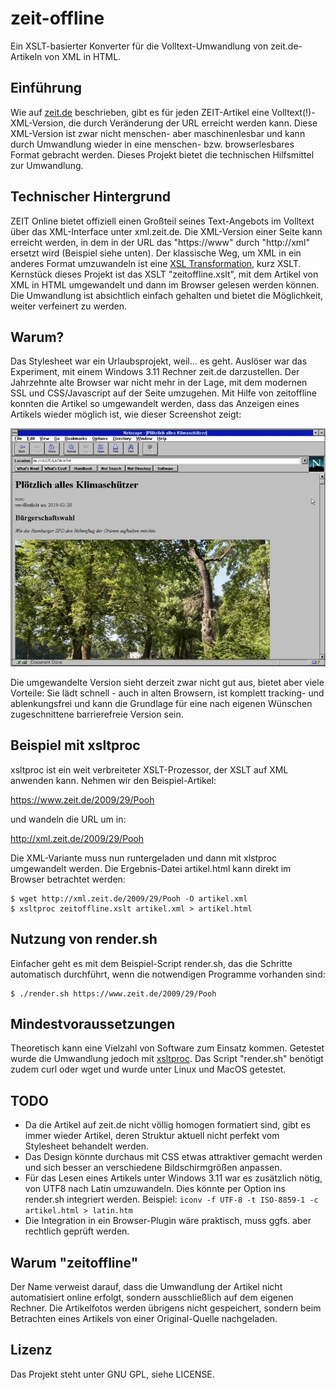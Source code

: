# zeit-offline

Ein XSLT-basierter Konverter für die Volltext-Umwandlung von
zeit.de-Artikeln von XML in HTML.

## Einführung

Wie auf [zeit.de](https://www.zeit.de/hilfe/rss-hilfe) beschrieben, gibt
es für jeden ZEIT-Artikel eine Volltext(!)-XML-Version, die durch
Veränderung der URL erreicht werden kann. Diese XML-Version ist zwar
nicht menschen- aber maschinenlesbar und kann durch Umwandlung wieder in
eine menschen- bzw. browserlesbares Format gebracht werden. Dieses
Projekt bietet die technischen Hilfsmittel zur Umwandlung.

## Technischer Hintergrund

ZEIT Online bietet offiziell einen Großteil seines Text-Angebots im
Volltext über das XML-Interface unter xml.zeit.de. Die XML-Version einer
Seite kann erreicht werden, in dem in der URL das "https://www" durch
"http://xml" ersetzt wird (Beispiel siehe unten). Der klassische Weg, um
XML in ein anderes Format umzuwandeln ist eine [XSL
Transformation](https://de.wikipedia.org/wiki/XSL_Transformation), kurz XSLT.
Kernstück dieses Projekt ist das XSLT "zeitoffline.xslt", mit dem
Artikel von XML in HTML umgewandelt und dann im Browser gelesen
werden können. Die Umwandlung ist absichtlich einfach gehalten und
bietet die Möglichkeit, weiter verfeinert zu werden.

## Warum?

Das Stylesheet war ein Urlaubsprojekt, weil… es geht. Auslöser war das
Experiment, mit einem Windows 3.11 Rechner zeit.de darzustellen. Der
Jahrzehnte alte Browser war nicht mehr in der Lage, mit dem modernen SSL
und CSS/Javascript auf der Seite umzugehen. Mit Hilfe von zeitoffline
konnten die Artikel so umgewandelt werden, dass das Anzeigen eines
Artikels wieder möglich ist, wie dieser Screenshot zeigt:

![Windows 3.11 Screenshot](win311screenshot.jpg "Win 3.11 Screenshot")

Die umgewandelte Version sieht derzeit zwar nicht gut aus, bietet aber
viele Vorteile: Sie lädt schnell - auch in alten Browsern, ist komplett
tracking- und ablenkungsfrei und kann die Grundlage für eine nach
eigenen Wünschen zugeschnittene barrierefreie Version sein.

## Beispiel mit xsltproc

xsltproc ist ein weit verbreiteter XSLT-Prozessor, der XSLT auf XML
anwenden kann. Nehmen wir den Beispiel-Artikel:

https://www.zeit.de/2009/29/Pooh

und wandeln die URL um in:

http://xml.zeit.de/2009/29/Pooh

Die XML-Variante muss nun runtergeladen und dann mit xlstproc
umgewandelt werden. Die Ergebnis-Datei artikel.html kann direkt im
Browser betrachtet werden:

```
$ wget http://xml.zeit.de/2009/29/Pooh -O artikel.xml
$ xsltproc zeitoffline.xslt artikel.xml > artikel.html
```

## Nutzung von render.sh

Einfacher geht es mit dem Beispiel-Script render.sh, das die Schritte
automatisch durchführt, wenn die notwendigen Programme vorhanden sind:

```
$ ./render.sh https://www.zeit.de/2009/29/Pooh
```

## Mindestvoraussetzungen

Theoretisch kann eine Vielzahl von Software zum Einsatz kommen. Getestet
wurde die Umwandlung jedoch mit
[xsltproc](http://xmlsoft.org/XSLT/xsltproc.html). Das Script
"render.sh" benötigt zudem curl oder wget und wurde unter Linux und
MacOS getestet.

## TODO

* Da die Artikel auf zeit.de nicht völlig homogen formatiert sind, gibt
  es immer wieder Artikel, deren Struktur aktuell nicht perfekt vom
  Stylesheet behandelt werden.
* Das Design könnte durchaus mit CSS etwas attraktiver gemacht werden
  und sich besser an verschiedene Bildschirmgrößen anpassen.
* Für das Lesen eines Artikels unter Windows 3.11 war es zusätzlich
  nötig, von UTF8 nach Latin umzuwandeln. Dies könnte per Option ins
  render.sh integriert werden. Beispiel: `iconv -f UTF-8 -t ISO-8859-1
  -c artikel.html > latin.htm`
* Die Integration in ein Browser-Plugin wäre praktisch, muss ggfs. aber
  rechtlich geprüft werden.

## Warum "zeitoffline"

Der Name verweist darauf, dass die Umwandlung der Artikel nicht
automatisiert online erfolgt, sondern ausschließlich auf dem eigenen
Rechner. Die Artikelfotos werden übrigens nicht gespeichert, sondern
beim Betrachten eines Artikels von einer Original-Quelle nachgeladen.

## Lizenz

Das Projekt steht unter GNU GPL, siehe LICENSE.
